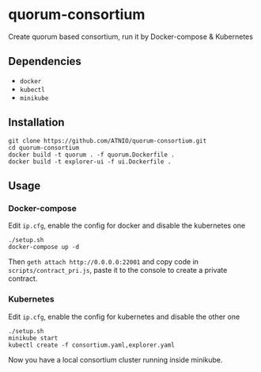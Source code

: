 # quorum-consortium
Create quorum based consortium, run it by Docker-compose & Kubernetes

## Dependencies
* `docker`
* `kubectl`
* `minikube`

## Installation
~~~shell
git clone https://github.com/ATNIO/quorum-consortium.git
cd quorum-consortium
docker build -t quorum . -f quorum.Dockerfile .
docker build -t explorer-ui -f ui.Dockerfile .
~~~

## Usage

### Docker-compose
Edit `ip.cfg`, enable the config for docker and disable the kubernetes one
~~~shell
./setup.sh
docker-compose up -d
~~~
Then `geth attach http://0.0.0.0:22001` and copy code in `scripts/contract_pri.js`, paste it to the console to create a private contract.

### Kubernetes
Edit `ip.cfg`, enable the config for kubernetes and disable the other one
~~~shell
./setup.sh
minikube start
kubectl create -f consortium.yaml,explorer.yaml
~~~
Now you have a local consortium cluster running inside minikube.
